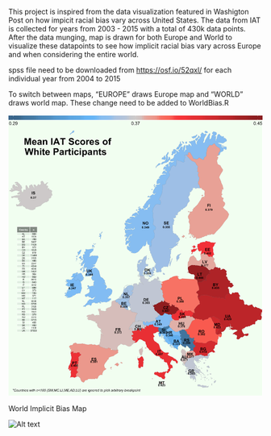 This project is inspired from the data visualization featured in Washigton Post on how impicit racial bias vary across United States. The data from IAT is collected for years from 2003 - 2015 with a total of 430k data points. After the data munging, map is drawn for both Europe and World to visualize these datapoints to see how implicit racial bias vary across Europe and when considering the entire world.

spss file need to be downloaded from https://osf.io/52qxl/ for each individual year from 2004 to 2015

To switch between maps, “EUROPE” draws Europe map and “WORLD” draws world map. These change need to be added to WorldBias.R

![Alt text](/MeanIATF2.png?raw=true "World Bias")

World Implicit Bias Map

![Alt text](/Rplot.jpeg?raw=true "World Bias")






